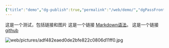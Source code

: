 ```yaml
---
{"title":"demo","dg-publish":true,"permalink":"/web/demo/","dgPassFrontmatter":true,"created":"2024-01-26T17:12:08.545+08:00","updated":"2024-01-26T17:14:20.491+08:00"}
---
```



这是一个测试，包括链接和图片
这是一个链接 [Markdown语法](https://markdown.com.cn)。
这是一个链接[github](github.com)

![web/pictures/adf482eaed0de2bfe822c0806d11ff0.jpg](/img/user/web/pictures/adf482eaed0de2bfe822c0806d11ff0.jpg)